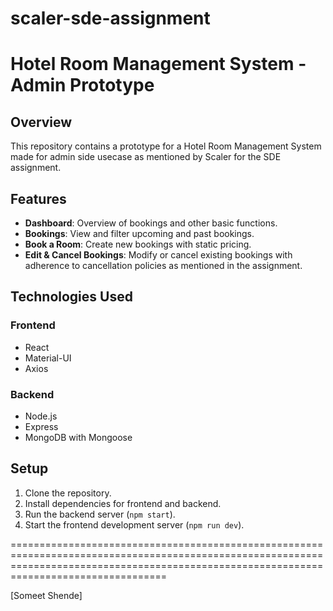 # scaler-sde-assignment

# Hotel Room Management System - Admin Prototype

## Overview

This repository contains a prototype for a Hotel Room Management System made for admin side usecase as mentioned by Scaler for the SDE assignment.

## Features

- **Dashboard**: Overview of bookings and other basic functions.
- **Bookings**: View and filter upcoming and past bookings.
- **Book a Room**: Create new bookings with static pricing.
- **Edit & Cancel Bookings**: Modify or cancel existing bookings with adherence to cancellation policies as mentioned in the assignment.

## Technologies Used

### Frontend

- React
- Material-UI
- Axios
  

### Backend

- Node.js
- Express
- MongoDB with Mongoose

## Setup

1. Clone the repository.
2. Install dependencies for frontend and backend.
3. Run the backend server (`npm start`).
4. Start the frontend development server (`npm run dev`).



=============================================================================================================================================================================================

[Someet Shende]
